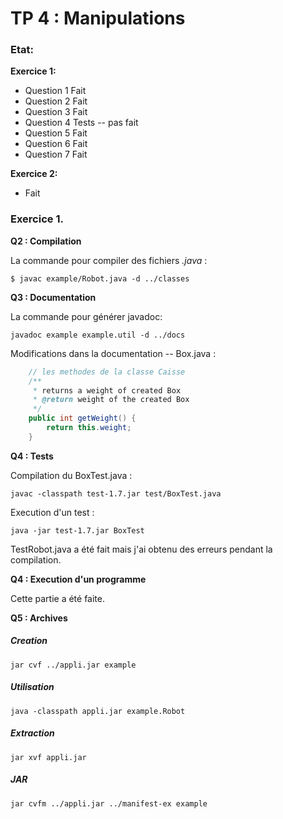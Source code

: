 # TP 4 : Manipulations

### Etat:

**Exercice 1:**

 * Question 1 Fait
 * Question 2 Fait
 * Question 3 Fait
 * Question 4 Tests -- pas fait
 * Question 5 Fait
 * Question 6 Fait
 * Question 7 Fait

**Exercice 2:**

 * Fait

### Exercice 1.
**Q2 : Compilation**

La commande pour compiler des fichiers *.java* :

```shell
$ javac example/Robot.java -d ../classes
```
**Q3 : Documentation**

La commande pour générer javadoc:

```shell
javadoc example example.util -d ../docs
```

Modifications dans la documentation -- Box.java :

```java
    // les methodes de la classe Caisse 
    /** 
     * returns a weight of created Box
     * @return weight of the created Box
     */
    public int getWeight() {
        return this.weight;
    }
```

**Q4 : Tests**

Compilation du BoxTest.java :

```shell
javac -classpath test-1.7.jar test/BoxTest.java
```

Execution d'un test :

```shell
java -jar test-1.7.jar BoxTest
```

TestRobot.java a été fait mais j'ai obtenu des erreurs pendant la compilation.

**Q4 : Execution d'un programme**

Cette partie a été faite.

**Q5 : Archives**

##### Creation 

```
jar cvf ../appli.jar example
```

##### Utilisation

```
java -classpath appli.jar example.Robot
```
##### Extraction 

```
jar xvf appli.jar
```

##### JAR

```
jar cvfm ../appli.jar ../manifest-ex example
```

